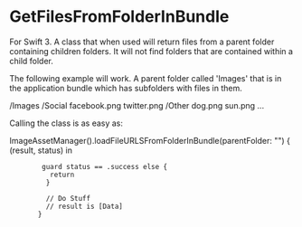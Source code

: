 # GetFilesFromFolderInBundle
For Swift 3. A class that when used will return files from a parent folder containing children folders. It will not find folders that are contained within a child folder. 

The following example will work. A parent folder called 'Images' that is in the application bundle which has subfolders with files in them.

/Images
  /Social
    facebook.png
    twitter.png
  /Other
    dog.png
    sun.png
  ...
  
Calling the class is as easy as:

ImageAssetManager().loadFileURLSFromFolderInBundle(parentFolder: "<YourParentFolderName>") { (result, status) in
            
            guard status == .success else {
              return
             }  
             
             // Do Stuff
             // result is [Data]
           }

